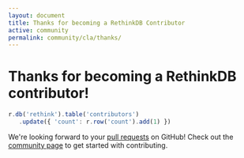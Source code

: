 ```yaml
---
layout: document
title: Thanks for becoming a RethinkDB Contributor
active: community
permalink: community/cla/thanks/
---
```


# Thanks for becoming a RethinkDB contributor!

```javascript
r.db('rethink').table('contributors')
   .update({ 'count': r.row('count').add(1) })
```

We're looking forward to your [pull requests][1] on GitHub! Check out the
[community page][2] to get started with contributing.

[1]: https://github.com/rethinkdb/rethinkdb
[2]: /community
